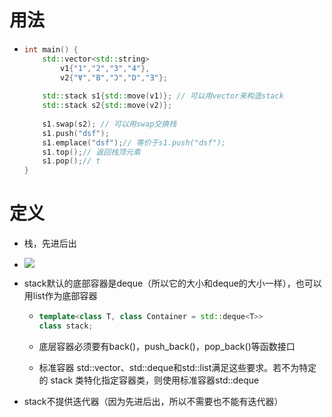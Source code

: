 # 用法

- ```cpp
  int main() {
      std::vector<std::string>
          v1{"1","2","3","4"},
          v2{"Ɐ","B","Ɔ","D","Ǝ"};
   
      std::stack s1{std::move(v1)}; // 可以用vector来构造stack
      std::stack s2{std::move(v2)};
   
      s1.swap(s2); // 可以用swap交换栈
      s1.push("dsf");
      s1.emplace("dsf");// 等价于s1.push("dsf");
      s1.top();// 返回栈顶元素
      s1.pop();// t
  }
  ```







# 定义

- 栈，先进后出

- ![](../image/stack数据结构.png)



- stack默认的底部容器是deque（所以它的大小和deque的大小一样），也可以用list作为底部容器

  - ```cpp
    template<class T, class Container = std::deque<T>>
    class stack;
    ```

  - 底层容器必须要有back()，push_back()，pop_back()等函数接口

  - 标准容器 std::vector、std::deque和std::list满足这些要求。若不为特定的 stack 类特化指定容器类，则使用标准容器std::deque

- stack不提供迭代器（因为先进后出，所以不需要也不能有迭代器）